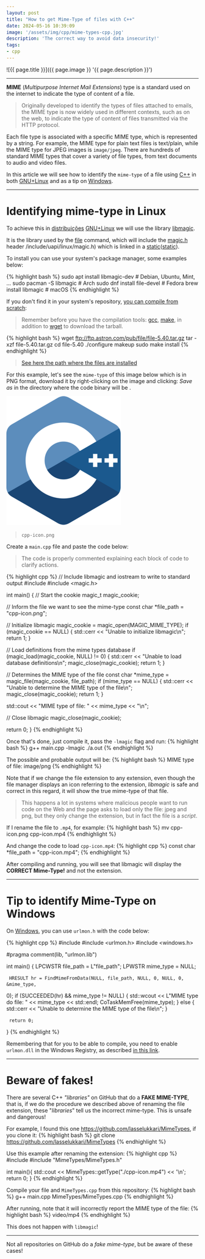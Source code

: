 ```yaml
---
layout: post
title: "How to get Mime-Type of files with C++"
date: 2024-05-16 10:39:09
image: '/assets/img/cpp/mime-types-cpp.jpg'
description: 'The correct way to avoid data insecurity!'
tags:
- cpp
---
```


![{{ page.title }}]({{ page.image }} '{{ page.description }}')

---

**MIME** (*Multipurpose Internet Mail Extensions*) type is a standard used on the internet to indicate the type of content of a file.

> Originally developed to identify the types of files attached to emails, the MIME type is now widely used in different contexts, such as on the web, to indicate the type of content of files transmitted via the HTTP protocol.

Each file type is associated with a specific MIME type, which is represented by a string. For example, the MIME type for plain text files is text/plain, while the MIME type for JPEG images is `image/jpeg`. There are hundreds of standard MIME types that cover a variety of file types, from text documents to audio and video files.

In this article we will see how to identify the `mime-type` of a file using [C++](https://terminalroot.com/tags#cpp) in both [GNU+Linux](https://terminalroot.com/tags#gnulinux) and as a tip on [Windows](https://terminalroot.com/tags#windows).

---

# Identifying mime-type in Linux
To achieve this in [distribuições](https://terminalroot.com/tags#distro) [GNU+Linux](https://terminalroot.com/tags#gnulinux) we will use the library [libmagic](https://terminalroot.com/tags#https://man.netbsd.org/libmagic.3).

It is the library used by the [file](https://darwinsys.com/file/) command, which will include the [magic.h](https://github.com/torvalds/linux/blob/master) header /include/uapi/linux/magic.h) which is linked in a [static](https://en.wikipedia.org/wiki/Static_library)([static](https://www.ibm.com/docs/en-us/integration-bus/10.0?topic=libraries-static)).

To install you can use your system's package manager, some examples below:

{% highlight bash %}
sudo apt install libmagic-dev # Debian, Ubuntu, Mint, ...
sudo pacman -S libmagic # Arch
sudo dnf install file-devel # Fedora
brew install libmagic # macOS
{% endhighlight %}

If you don't find it in your system's repository, <u>you can compile from scratch</u>:
> Remember before you have the compilation tools: [gcc](https://terminalroot.com/tags#gcc), [make](https://terminalroot.com/tags#make), in addition to [wget](https://en.wikipedia.org/wiki/Wget) to download the tarball.

{% highlight bash %}
wget ftp://ftp.astron.com/pub/file/file-5.40.tar.gz
tar -xzf file-5.40.tar.gz
cd file-5.40
./configure
makeup
sudo make install
{% endhighlight %}
> [See here the path where the files are installed](https://gist.github.com/terroo/8adeb310dac49dca7eb5529b53600ac8)

For this example, let's see the `mime-type` of this image below which is in PNG format, download it by right-clicking on the image and clicking: *Save as* in the directory where the code binary will be .

![image: cpp-icon.png, for download](/assets/img/cpp/cpp-icon.png)
> `cpp-icon.png`

Create a `main.cpp` file and paste the code below:
> The code is properly commented explaining each block of code to clarify actions.

{% highlight cpp %}
// Include libmagic and iostream to write to standard output
#include <iostream>
#include <magic.h>

int main() {
   // Start the cookie
   magic_t magic_cookie;

   // Inform the file we want to see the mime-type
   const char *file_path = "cpp-icon.png";

   // Initialize libmagic
   magic_cookie = magic_open(MAGIC_MIME_TYPE);
   if (magic_cookie == NULL) {
     std::cerr << "Unable to initialize libmagic\n";
     return 1;
   }

   // Load definitions from the mime types database
   if (magic_load(magic_cookie, NULL) != 0) {
     std::cerr << "Unable to load database definitions\n";
     magic_close(magic_cookie);
     return 1;
   }

   // Determines the MIME type of the file
   const char *mime_type = magic_file(magic_cookie, file_path);
   if (mime_type == NULL) {
     std::cerr << "Unable to determine the MIME type of the file\n";
     magic_close(magic_cookie);
     return 1;
   }

   std::cout << "MIME type of file: " << mime_type << "\n";

   // Close libmagic
   magic_close(magic_cookie);

   return 0;
}
{% endhighlight %}

Once that's done, just compile it, pass the `-lmagic` flag and run:
{% highlight bash %}
g++ main.cpp -lmagic
./a.out
{% endhighlight %}

The possible and probable output will be:
{% highlight bash %}
MIME type of file: image/png
{% endhighlight %}

Note that if we change the file extension to any extension, even though the file manager displays an icon referring to the extension, *libmagic* is safe and correct in this regard, it will show the true mime-type of that file.
> This happens a lot in systems where malicious people want to run code on the Web and the page asks to load only the file: jpeg and png, but they only change the extension, but in fact the file is a *script*.

If I rename the file to `.mp4`, for example:
{% highlight bash %}
mv cpp-icon.png cpp-icon.mp4
{% endhighlight %}

And change the code to load `cpp-icon.mp4`:
{% highlight cpp %}
const char *file_path = "cpp-icon.mp4";
{% endhighlight %}

After compiling and running, you will see that libmagic will display the **CORRECT Mime-Type!** and not the extension.

---

# Tip to identify Mime-Type on Windows
On [Windows](https://terminalroot.com/tags#windows), you can use `urlmon.h` with the code below:

{% highlight cpp %}
#include <iostream>
#include <urlmon.h>
#include <windows.h>

#pragma comment(lib, "urlmon.lib")

int main() {
     LPCWSTR file_path = L"file_path";
     LPWSTR mime_type = NULL;

     HRESULT hr = FindMimeFromData(NULL, file_path, NULL, 0, NULL, 0, &mime_type,
0); if (SUCCEEDED(hr) && mime_type != NULL) { std::wcout << L"MIME type do
file: " << mime_type << std::endl; CoTaskMemFree(mime_type); } else {
         std::cerr << "Unable to determine the MIME type of the file\n";
     }

     return 0;
}
{% endhighlight %}

Remembering that for you to be able to compile, you need to enable `urlmon.dll` in the Windows Registry, as described [in this link](https://answers.microsoft.com/en-us/windows/forum/all/lost-urlmondll/13eddedb-444c-40b8-9bf6-871f95741eee).

---

# Beware of fakes!
There are several C++ *"libraries"* on GitHub that do a **FAKE MIME-TYPE**, that is, if we do the procedure we described above of renaming the file extension, these "*libraries*" tell us the incorrect mime-type. This is unsafe and dangerous!

For example, I found this one <https://github.com/lasselukkari/MimeTypes>, if you clone it:
{% highlight bash %}
git clone https://github.com/lasselukkari/MimeTypes
{% endhighlight %}

Use this example after renaming the extension:
{% highlight cpp %}
#include <iostream>
#include "MimeTypes/MimeTypes.h"

int main(){
   std::cout << MimeTypes::getType("./cpp-icon.mp4") << '\n';
   return 0;
}
{% endhighlight %}

Compile your file and `MimeTypes.cpp` from this repository:
{% highlight bash %}
g++ main.cpp MimeTypes/MimeTypes.cpp
{% endhighlight %}

After running, note that it will incorrectly report the MIME type of the file:
{% highlight bash %}
video/mp4
{% endhighlight %}

This does not happen with `libmagic`!

---

Not all repositories on GitHub do a *fake mime-type*, but be aware of these cases!

